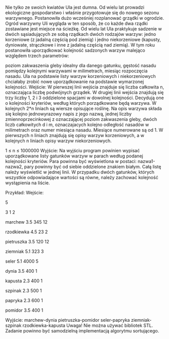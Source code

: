Nie tylko ze swoich kwiatów Ula jest dumna. Od wielu lat prowadzi ekologiczne gospodarstwo i właśnie przygotowuje się do nowego sezonu warzywnego. Postanowiła dużo wcześniej rozplanować grządki w ogrodzie. Ogród warzywny Uli wygląda w ten sposób, że co każde dwa rządki zostawiane jest miejsce na ścieżkę. Od wielu lat Ula praktykuje sadzenie w dwóch sąsiadujących ze sobą rządkach dwóch rodzajów warzyw: jedno korzeniowe (z jadalną częścią pod ziemią) i jedno niekorzeniowe (kapusty, dyniowate, strączkowe i inne z jadalną częścią nad ziemią). W tym roku postanowiła uporządkować kolejność sadzonych warzyw malejąco względem trzech parametrów:

poziom zakwaszenia gleby idealny dla danego gatunku,
gęstość nasadu pomiędzy kolejnymi warzywami w milimetrach,
miesiąc rozpoczęcia nasadu.
Ula na podstawie listy warzyw korzeniowych i niekorzeniowych chciałaby zrobić nowe uporządkowanie na podstawie wymarzonej kolejności.
Wejście:
W pierwszej linii wejścia znajduje się liczba całkowita n, oznaczająca liczbę podwójnych grządek. W drugiej linii wejścia znajdują się trzy liczby 1, 2 i 3 oddzielone spacjami w dowolnej kolejności. Decydują one o kolejności kryteriów, według których porządkowane będą warzywa. W kolejnych 2*n liniach są wiersze opisujące roślinę. Na opis warzywa składa się kolejno jednowyrazowy napis z jego nazwą, jednej liczby zmiennoprzecinkowej z oznaczającej poziom zakwaszenia gleby, dwóch liczb całkowitych d i m, oznaczajacych kolejno odległość nasadów w milimetrach oraz numer miesiąca nasadu. Miesiące numerowane są od 1. W pierwszych n liniach znajdują się opisy warzyw korzeniowych, a w kolejnych n liniach opisy warzyw niekorzeniowych.

1 ≤ n ≤ 1000000
Wyjście:
Na wyjściu program powinien wypisać uporządkowane listy gatunków warzyw w parach według podanej kolejności kryteriów. Para powinna być wyświetlona w postaci: nazwa1-nazwa2, pary powinny być od siebie oddzielone znakiem białym. Całą listę należy wyświetlić w jednej linii. W przypadku dwóch gatunków, których wszystkie odpowiadające wartości są równe, należy zachować kolejność wystąpienia na liście.

Przykład:
Wejście:

5

3 1 2

marchew 3.5 345 12 

rzodkiewka 4.5 23 2 

pietruszka 3.5 120 12 

ziemniak 5.1 323 3 

seler 5.1 4000 5 

dynia 3.5 400 1 

kapusta 2.3 400 1 

szpinak 2.3 500 1 

papryka 2.3 600 1 

pomidor 3.5 400 1 

Wyjście:
marchew-dynia pietruszka-pomidor seler-papryka ziemniak-szpinak rzodkiewka-kapusta
Uwaga! Nie można używać bibliotek STL. Zadanie powinno być samodzielną implementacją algorytmu sortującego.
